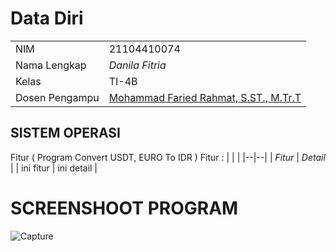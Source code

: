 # Data Diri

|  |  |
|--|--|
| NIM | 21104410074 |
| Nama Lengkap | *Danila Fitria* |
| Kelas | TI-4B |
| Dosen Pengampu | [Mohammad Faried Rahmat, S.ST., M.Tr.T](https://github.com/mrhmt80) |


## SISTEM OPERASI
Fitur ( Program Convert USDT, EURO To IDR )
Fitur : 
|  |  |
|--|--|
| *Fitur* | *Detail* |
| ini fitur | ini detail |


# SCREENSHOOT PROGRAM
![Capture](https://github.com/danilafi/UAS_PRAKSISOP/assets/119145783/a2124558-7b99-41d1-966f-9cb7b7927081)
